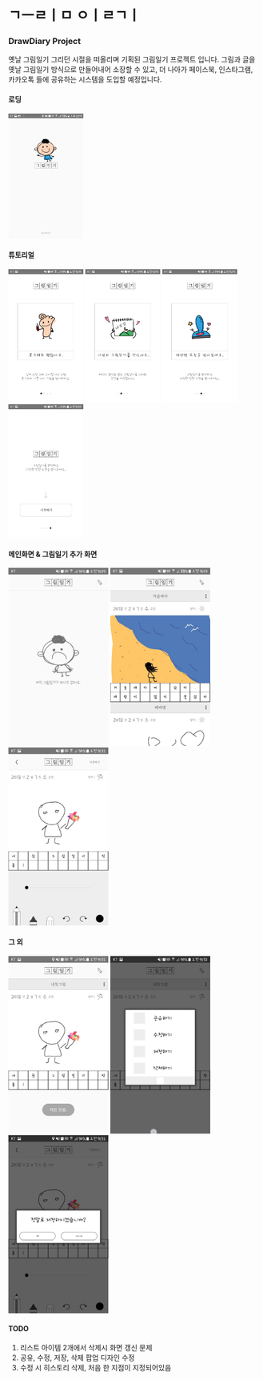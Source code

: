 # ㄱㅡㄹㅣㅁ ㅇㅣㄹㄱㅣ

### DrawDiary Project
옛날 그림일기 그리던 시절을 떠올리며 기획된 그림일기 프로젝트 입니다.
그림과 글을 옛날 그림일기 방식으로 만들어내어 소장할 수 있고,
더 나아가 페이스북, 인스타그램, 카카오톡 들에 공유하는 시스템을 도입할 예정입니다.

#### 로딩
<img src="/screenshots/loading.jpeg" alt="Drawing" style="width: 150px; height: 250px"/>

#### 튜토리얼
<img src="/screenshots/tutorial01.jpeg" alt="Drawing" style="width: 150px;"/>
<img src="/screenshots/tutorial02.jpeg" alt="Drawing" style="width: 150px;"/>
<img src="/screenshots/tutorial03.jpeg" alt="Drawing" style="width: 150px;"/>
<img src="/screenshots/tutorial04.jpeg" alt="Drawing" style="width: 150px;"/>

#### 메인화면 & 그림일기 추가 화면
<img src="/screenshots/no_image.jpeg" alt="Drawing" style="width: 200px;"/>
<img src="/screenshots/main.jpeg" alt="Drawing" style="width: 200px;"/>
<img src="/screenshots/draw.jpeg" alt="Drawing" style="width: 200px;"/>

#### 그 외
<img src="/screenshots/save.jpeg" alt="Drawing" style="width: 200px;"/>
<img src="/screenshots/popup.jpeg" alt="Drawing" style="width: 200px;"/>
<img src="/screenshots/save_popup.jpeg" alt="Drawing" style="width: 200px;"/>


#### TODO
1. 리스트 아이템 2개에서 삭제시 화면 갱신 문제
2. 공유, 수정, 저장, 삭제 팝업 디자인 수정
3. 수정 시 히스토리 삭제, 처음 한 지점이 지정되어있음

